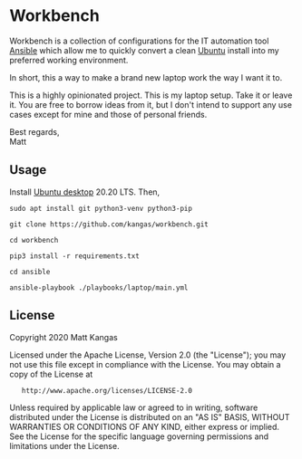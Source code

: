 # Workbench

Workbench is a collection of configurations for the IT automation tool [Ansible](https://docs.ansible.com/ansible/latest/index.html) which allow me to quickly convert a clean [Ubuntu](https://ubuntu.com/download/desktop) install into my preferred working environment.

In short, this a way to make a brand new laptop work the way I want it to.

This is a highly opinionated project. This is my laptop setup. Take it or leave it. You are free to borrow ideas from it, but I don't intend to support any use cases except for mine and those of personal friends.

Best regards,  
Matt

## Usage

Install [Ubuntu desktop](https://ubuntu.com/tutorials/install-ubuntu-desktop) 20.20 LTS. Then,

```
sudo apt install git python3-venv python3-pip

git clone https://github.com/kangas/workbench.git

cd workbench

pip3 install -r requirements.txt

cd ansible

ansible-playbook ./playbooks/laptop/main.yml
```


## License

   Copyright 2020 Matt Kangas

   Licensed under the Apache License, Version 2.0 (the "License");
   you may not use this file except in compliance with the License.
   You may obtain a copy of the License at

       http://www.apache.org/licenses/LICENSE-2.0

   Unless required by applicable law or agreed to in writing, software
   distributed under the License is distributed on an "AS IS" BASIS,
   WITHOUT WARRANTIES OR CONDITIONS OF ANY KIND, either express or implied.
   See the License for the specific language governing permissions and
   limitations under the License.
